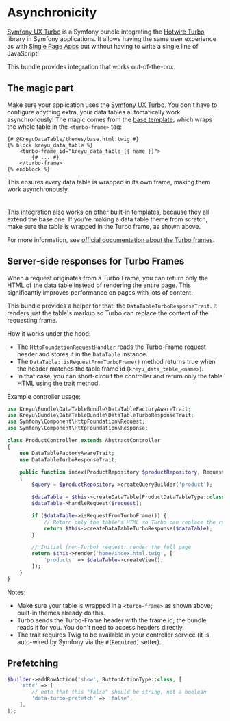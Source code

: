 <script setup>
    import TurboPrefetchingSection from "./../../shared/turbo-prefetching.md";
</script>

# Asynchronicity

[Symfony UX Turbo](https://symfony.com/bundles/ux-turbo/current/index.html) is a Symfony bundle integrating the [Hotwire Turbo](https://turbo.hotwired.dev/) library in Symfony applications.
It allows having the same user experience as with [Single Page Apps](https://en.wikipedia.org/wiki/Single-page_application) but without having to write a single line of JavaScript!

This bundle provides integration that works out-of-the-box.

## The magic part

Make sure your application uses the [Symfony UX Turbo](https://symfony.com/bundles/ux-turbo/current/index.html).
You don't have to configure anything extra, your data tables automatically work asynchronously!
The magic comes from the [base template](https://github.com/Kreyu/data-table-bundle/blob/main/src/Resources/views/themes/base.html.twig),
which wraps the whole table in the `<turbo-frame>` tag:

```twig
{# @KreyuDataTable/themes/base.html.twig #}
{% block kreyu_data_table %}
    <turbo-frame id="kreyu_data_table_{{ name }}">
        {# ... #}
    </turbo-frame>
{% endblock %}
```

This ensures every data table is wrapped in its own frame, making them work asynchronously.

<div class="tip custom-block" style="padding-top: 8px;">

This integration also works on other built-in templates, because they all extend the base one.
If you're making a data table theme from scratch, make sure the table is wrapped in the Turbo frame, as shown above.

</div>

For more information, see [official documentation about the Turbo frames](https://symfony.com/bundles/ux-turbo/current/index.html#decomposing-complex-pages-with-turbo-frames).

## Server-side responses for Turbo Frames

When a request originates from a Turbo Frame, you can return only the HTML of the data table instead of rendering the entire page. This significantly improves performance on pages with lots of content.

This bundle provides a helper for that: the `DataTableTurboResponseTrait`. It renders just the table's markup so Turbo can replace the content of the requesting frame.

How it works under the hood:
- The `HttpFoundationRequestHandler` reads the Turbo-Frame request header and stores it in the `DataTable` instance.
- The `DataTable::isRequestFromTurboFrame()` method returns true when the header matches the table frame id (`kreyu_data_table_<name>`).
- In that case, you can short-circuit the controller and return only the table HTML using the trait method.

Example controller usage:

```php
use Kreyu\Bundle\DataTableBundle\DataTableFactoryAwareTrait;
use Kreyu\Bundle\DataTableBundle\DataTableTurboResponseTrait;
use Symfony\Component\HttpFoundation\Request;
use Symfony\Component\HttpFoundation\Response;

class ProductController extends AbstractController
{
    use DataTableFactoryAwareTrait;
    use DataTableTurboResponseTrait;

    public function index(ProductRepository $productRepository, Request $request): Response
    {
        $query = $productRepository->createQueryBuilder('product');

        $dataTable = $this->createDataTable(ProductDataTableType::class, $query);
        $dataTable->handleRequest($request);

        if ($dataTable->isRequestFromTurboFrame()) {
            // Return only the table's HTML so Turbo can replace the requesting <turbo-frame>
            return $this->createDataTableTurboResponse($dataTable);
        }

        // Initial (non-Turbo) request: render the full page
        return $this->render('home/index.html.twig', [
            'products' => $dataTable->createView(),
        ]);
    }
}
```

Notes:
- Make sure your table is wrapped in a `<turbo-frame>` as shown above; built-in themes already do this.
- Turbo sends the Turbo-Frame header with the frame id; the bundle reads it for you. You don't need to access headers directly.
- The trait requires Twig to be available in your controller service (it is auto-wired by Symfony via the `#[Required]` setter).

## Prefetching

<TurboPrefetchingSection>

```php
$builder->addRowAction('show', ButtonActionType::class, [
    'attr' => [
        // note that this "false" should be string, not a boolean
        'data-turbo-prefetch' => 'false',
    ],
]);
```

</TurboPrefetchingSection>

